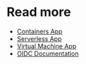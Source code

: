# Read more

* [Containers App](https://github.com/bcgov/startup-sample-project-aws-containers/blob/main/README.md#deploy-application-on-the-aws-cloud)
* [Serverless App](https://github.com/bcgov/startup-sample-project-aws-serverless-OIDC/blob/main/README.md)
* [Virtual Machine App](https://github.com/bcgov/startup-sample-project-aws-virtual-machines/blob/main/README.md)
* [OIDC Documentation](https://docs.github.com/en/actions/deployment/security-hardening-your-deployments/about-security-hardening-with-openid-connect)

